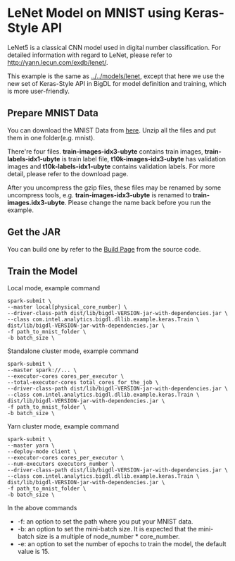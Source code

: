 # LeNet Model on MNIST using Keras-Style API

LeNet5 is a classical CNN model used in digital number classification. For detailed information with regard to LeNet, please refer to <http://yann.lecun.com/exdb/lenet/>.

This example is the same as [../../models/lenet](../../models/lenet), except that here we use the new set of Keras-Style API in BigDL for model definition and training, which is more user-friendly.


## Prepare MNIST Data
You can download the MNIST Data from [here](http://yann.lecun.com/exdb/mnist/). Unzip all the
files and put them in one folder(e.g. mnist).

There're four files. **train-images-idx3-ubyte** contains train images,
**train-labels-idx1-ubyte** is train label file, **t10k-images-idx3-ubyte** has validation images
 and **t10k-labels-idx1-ubyte** contains validation labels. For more detail, please refer to the
 download page.

After you uncompress the gzip files, these files may be renamed by some uncompress tools, e.g. **train-images-idx3-ubyte** is renamed
to **train-images.idx3-ubyte**. Please change the name back before you run the example.

## Get the JAR
You can build one by refer to the
[Build Page](https://bigdl-project.github.io/master/#ScalaUserGuide/install-build-src/) from the source code.

## Train the Model
Local mode, example command
```
spark-submit \
--master local[physical_core_number] \
--driver-class-path dist/lib/bigdl-VERSION-jar-with-dependencies.jar \
--class com.intel.analytics.bigdl.dllib.example.keras.Train \
dist/lib/bigdl-VERSION-jar-with-dependencies.jar \
-f path_to_mnist_folder \
-b batch_size \
```
Standalone cluster mode, example command
```
spark-submit \
--master spark://... \
--executor-cores cores_per_executor \
--total-executor-cores total_cores_for_the_job \
--driver-class-path dist/lib/bigdl-VERSION-jar-with-dependencies.jar \
--class com.intel.analytics.bigdl.dllib.example.keras.Train \
dist/lib/bigdl-VERSION-jar-with-dependencies.jar \
-f path_to_mnist_folder \
-b batch_size \
```
Yarn cluster mode, example command
```
spark-submit \
--master yarn \
--deploy-mode client \
--executor-cores cores_per_executor \
--num-executors executors_number \
--driver-class-path dist/lib/bigdl-VERSION-jar-with-dependencies.jar \
--class com.intel.analytics.bigdl.dllib.example.keras.Train \
dist/lib/bigdl-VERSION-jar-with-dependencies.jar \
-f path_to_mnist_folder \
-b batch_size \
```
In the above commands
* -f: an option to set the path where you put your MNIST data.
* -b: an option to set the mini-batch size. It is expected that the mini-batch size is a multiple of node_number * core_number.
* -e: an option to set the number of epochs to train the model, the default value is 15.